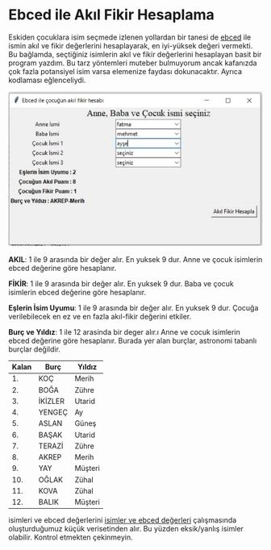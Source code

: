 
# Ebced ile Akıl Fikir Hesaplama

Eskiden çocuklara isim seçmede izlenen yollardan bir tanesi de [ebced](https://tr.wikipedia.org/wiki/Ebced_hesab%C4%B1) ile ismin akıl ve fikir değerlerini hesaplayarak, en iyi-yüksek değeri vermekti. Bu bağlamda, seçtiğiniz isimlerin akıl ve fikir değerlerini hesaplayan basit bir program yazdım.
Bu tarz yöntemleri muteber bulmuyorum ancak kafanızda çok fazla potansiyel isim varsa elemenize faydası dokunacaktır. Ayrıca kodlaması eğlenceliydi.

![ekran görüntüsü](1.jpg)

**AKIL**: 1 ile 9 arasında bir değer alır. En yuksek 9 dur. Anne ve çocuk isimlerin ebced değerine göre hesaplanır.

**FİKİR**:  1 ile 9 arasında bir değer alır. En yuksek 9 dur. Baba ve çocuk isimlerin ebced değerine göre hesaplanır.

**Eşlerin İsim Uyumu**: 1 ile 9 arasında bir değer alır. En yuksek 9 dur. Çocuğa verilebilecek en ez ve en fazla akıl-fikir değerini  etkiler. 

**Burç ve Yıldız**: 1 ile 12 arasinda bir deger alır.ı Anne ve cocuk isimlerin ebced değerine göre hesaplanır. Burada yer alan burçlar,  astronomi tabanlı burçlar değildir. 

|Kalan|Burç|Yıldız|
| ------ | ------ | ------ |
|1.	|	KOÇ	|	Merih|
|2.	|	BOĞA	|	Zühre|
|3.		|İKİZLER	|	Utarid|
|4.	|	YENGEÇ	|	Ay|
|5.	|	ASLAN	|	Güneş|
|6.	|	BAŞAK		|Utarid|
|7.	|	TERAZİ	|	Zühre|
|8.	|	AKREP		|Merih|
|9.	|	YAY		|Müşteri|
|10.|		OĞLAK		|Zühal|
|11.	|	KOVA		|Zühal|
|12.	|	BALIK		|Müşteri|

isimleri ve ebced değerlerini [isimler ve ebced değerleri](https://github.com/kahramankostas/isimler-ve-ebced-de-erleri) çalışmasında oluşturduğumuz küçük verisetinden alır. Bu yüzden eksik/yanlış isimler olabilir. Kontrol etmekten çekinmeyin.

